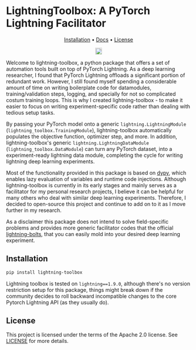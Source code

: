 # LightningToolbox: A PyTorch Lightning Facilitator
<p align="center">
  <a href="#installation">Installation</a> •
  <a href="https://github.com/vahidzee/lightning-toolbox/tree/main/docs/">Docs</a> •
  <a href="#license">License</a>
</p>

<p align="center" markdown="1">
    <a href="https://badge.fury.io/py/lightning_toolbox"><img src="https://badge.fury.io/py/lightning_toolbox.svg" alt="PyPI version" height="18"></a>
</p>


Welcome to lightning-toolbox, a python package that offers a set of automation tools built on top of PyTorch Lightning. As a deep learning researcher, I found that PyTorch Lightning offloads a significant portion of redundant work. However, I still found myself spending a considerable amount of time on writing boilerplate code for datamodules, training/validation steps, logging, and specially for not so complicated costum training loops. This is why I created lightning-toolbox - to make it easier to focus on writing experiment-specific code rather than dealing with tedious setup tasks.

By passing your PyTorch model onto a generic `lightning.LightningModule` (`lightning_toolbox.TrainingModule`), lightning-toolbox automatically populates the objective function, optimizer step, and more. In addition, lightning-toolbox's generic `lightning.LightningDataModule` (`lightning_toolbox.DataModule`) can turn any PyTorch dataset, into a experiment-ready lightning data module, completing the cycle for writing lightning deep learning experiments.

Most of the functionality provided in this package is based on [dypy](https://github.com/vahidzee/dypy), which enables lazy evaluation of variables and runtime code injections. Although lightning-toolbox is currently in its early stages and mainly serves as a facilitator for my personal research projects, I believe it can be helpful for many others who deal with similar deep learning experiments. Therefore, I decided to open-source this project and continue to add on to it as I move further in my research.

As a disclaimer this package does not intend to solve field-specific problems and provides more generic facilitator codes that the official [lightning-bolts](https://lightning-bolts.readthedocs.io/en/latest/), that you can easily mold into your desired deep learning experiment.

## Installation

```bash
pip install lightning-toolbox
```
Lightning toolbox is tested on `lightning==1.9.0`, although there's no version restriction setup for this package, things might break down if the community decides to roll backward incompatible changes to the core Pytorch Lightning API (as they usually do).

## License

This project is licensed under the terms of the Apache 2.0 license. See [LICENSE](https://github.com/vahidzee/lightning-toolbox/tree/main/LICENSE) for more details.